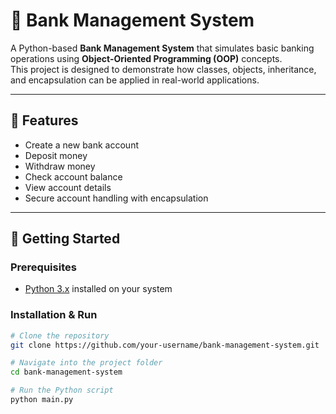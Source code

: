 # 🏦 Bank Management System

A Python-based **Bank Management System** that simulates basic banking operations using **Object-Oriented Programming (OOP)** concepts.  
This project is designed to demonstrate how classes, objects, inheritance, and encapsulation can be applied in real-world applications.

---

## 📌 Features
- Create a new bank account
- Deposit money
- Withdraw money
- Check account balance
- View account details
- Secure account handling with encapsulation

---

## 🚀 Getting Started

### Prerequisites
- [Python 3.x](https://www.python.org/downloads/) installed on your system

### Installation & Run
```bash
# Clone the repository
git clone https://github.com/your-username/bank-management-system.git

# Navigate into the project folder
cd bank-management-system

# Run the Python script
python main.py
